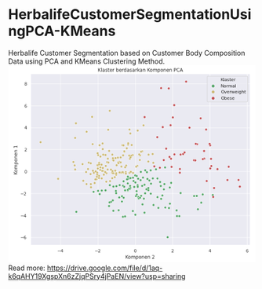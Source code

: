# HerbalifeCustomerSegmentationUsingPCA-KMeans
Herbalife Customer Segmentation based on Customer Body Composition Data using PCA and KMeans Clustering Method.
![alt text](https://github.com/hafizmrf3/HerbalifeCustomerSegmentationUsingPCA-KMeans/blob/main/PCA-KMeans%20Herbalife%20Customers.png)
Read more: https://drive.google.com/file/d/1aq-k6qAHY19XgspXn6zZjqPSry4jPaEN/view?usp=sharing
